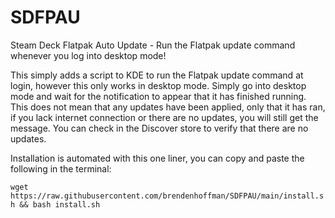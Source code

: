 # SDFPAU
Steam Deck Flatpak Auto Update - Run the Flatpak update command whenever you log into desktop mode!

This simply adds a script to KDE to run the Flatpak update command at login, however this only works in desktop mode. Simply go into desktop mode and wait for the notification to appear that it has finished running. This does not mean that any updates have been applied, only that it has ran, if you lack internet connection or there are no updates, you will still get the message. You can check in the Discover store to verify that there are no updates.

Installation is automated with this one liner, you can copy and paste the following in the terminal:

`wget https://raw.githubusercontent.com/brendenhoffman/SDFPAU/main/install.sh && bash install.sh`
